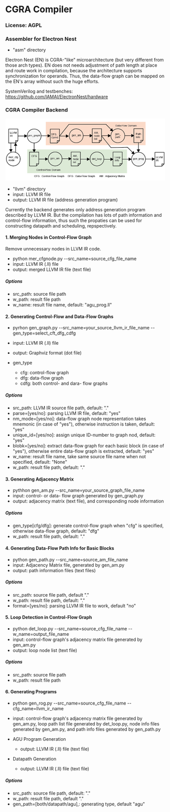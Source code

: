 # CGRA Compiler


### License: AGPL


### Assembler for Electron Nest

- "asm" directory

Electron Nest (EN) is CGRA-"like" microarchitecture (but very different from those arch types).
EN does not needs adjustment of path length at place and route work in compilation, because the architecture supports synchronization for operands.
Thus, the data-flow graph can be mapped on the EN's array without such the huge efforts.

SystemVerilog and testbenches: https://github.com/IAMAl/ElectronNest/hardware


### CGRA Compiler Backend


<div align="center">
  <img src="https://github.com/IAMAl/ElectronNest_CP/blob/main/workflow_cgra.png"
       alt="HTML image alt text"
       title="Workflow for Generating Address Generation Program"
       width="550px"
  />
</div>

- "llvm" directory
- input: LLVM IR file
- output: LLVM IR file (address generation program)

Currently the backend generates only address generation program described by LLVM IR.
But the compilation has lots of path information and control-flow information, thus such the propaties can be used for constructing datapath and scheduling, repspectively.


#### 1. Merging Nodes in Control-Flow Graph

Remove unnecessary nodes in LLVM IR code.

- python mer_cfgnode.py --src_name=source_cfg_file_name
- input: LLVM IR (.ll) file
- output: merged LLVM IR file (text file)

##### Options

- src_path: source file path
- w_path: result file path
- w_name: result file name, default: "agu_prog.ll"


#### 2. Generating Control-Flow and Data-Flow Graphs

- pyrhon gen_graph.py --src_name=your_source_llvm_ir_file_name --gen_type=select_cft_dfg_cdfg
- input: LLVM IR (.ll) file
- output: Graphviz format (dot file)

- gen_type
    - cfg: control-flow graph
    - dfg: data-flow graph
    - cdfg: both control- and dara- flow graphs


##### Options

- src_path: LLVM IR source file path, default: "."
- parse=[yes/no]: parsing LLVM IR file, default: "yes"
- nm_mode=[yes/no]: data-flow graph node representation takes mnemonic (in case of "yes"), otherwise instruction is taken, default: "yes"
- unique_id=[yes/no]: assign unique ID-number to graph nod, default: "yes"
- blobk=[yes/no]: extract data-flow graph for each basic block (in case of "yes"), otherwise entire data-flow graph is extracted, default: "yes"
- w_name: result file name, take same source file name when not specified, default: "None"
- w_path: result file path, default: "."


#### 3. Generating Adjacency Matrix

- pythhon gen_am.py --src_name=your_source_graph_file_name
- input: control- or data- flow graph generated by gen_graph.py
- output: adjacency matrix (text file), and corresponding node information

##### Options

- gen_type[cfg/dfg]: generate control-flow graph when "cfg" is specified, otherwise data-flow graph, default: "dfg"
- w_path: result file path, default: "."


#### 4. Generating Data-Flow Path Info for Basic Blocks

- python gen_path.py --src_name=source_am_file_name
- input: Adjacency Matrix file, generated by gen_am.py
- output: path information files (text files)

##### Options

- src_path: source file path, default "."
- w_path: result file path, default: "."
- format=[yes/no]: parsing LLVM IR file to work, default "no"


#### 5. Loop Detection in Control-Flow Graph

- python det_loop.py --src_name=source_cfg_file_name --w_name=output_file_name
- input: control-flow graph's adjacency matrix file generated by gen_am.py
- output: loop node list (text file)

##### Options

- src_path: source file path
- w_path: result file path


#### 6. Generating Programs
  - python gen_rog.py --src_name=source_cfg_file_name --cfg_name=llvm_ir_name
  - input: control-flow graph's adjacency matrix file generated by gen_am.py, loop path list file generated by det_loop.py, node info files generated by gen_am.py, and path info files generated by gen_path.py

- AGU Program Generation
  - output: LLVM IR (.ll) file (text file)

- Datapath Generation
  - output: LLVM IR (.ll) file (text file)

##### Options
- src_path: source file path, default: "."
- w_path: result file path, default "."
- gen_path=[both/datapath/agu],: generating type, default "agu"